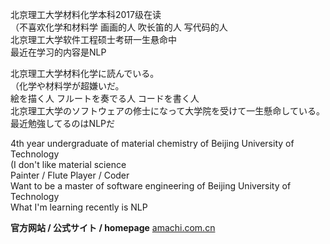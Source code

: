 北京理工大学材料化学本科2017级在读  
（不喜欢化学和材料学
画画的人 吹长笛的人 写代码的人  
北京理工大学软件工程硕士考研一生悬命中  
最近在学习的内容是NLP  

北京理工大学材料化学に読んでいる。  
（化学や材料学が超嫌いだ。  
絵を描く人 フルートを奏でる人 コードを書く人  
北京理工大学のソフトウェアの修士になって大学院を受けて一生懸命している。  
最近勉強してるのはNLPだ  

4th year undergraduate of material chemistry of Beijing University of Technology  
(I don't like material science  
Painter / Flute Player / Coder  
Want to be a master of software engineering of Beijing University of Technology  
What I'm learning recently is NLP  

**官方网站 / 公式サイト /  homepage**
[amachi.com.cn](https://amachi.com.cn)

<!--
**AmachiInori/amachiinori** is a ✨ _special_ ✨ repository because its `README.md` (this file) appears on your GitHub profile.

Here are some ideas to get you started:

- 🔭 I’m currently working on ...
- 🌱 I’m currently learning ...
- 👯 I’m looking to collaborate on ...
- 🤔 I’m looking for help with ...
- 💬 Ask me about ...
- 📫 How to reach me: ...
- 😄 Pronouns: ...
- ⚡ Fun fact: ...
-->
